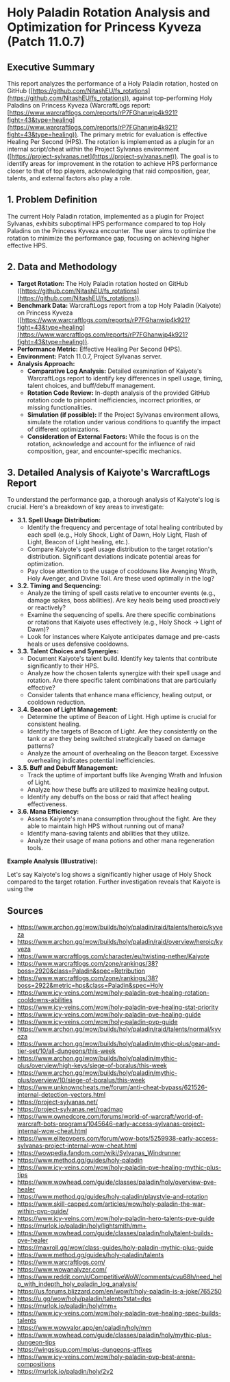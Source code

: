 # Holy Paladin Rotation Analysis and Optimization for Princess Kyveza (Patch 11.0.7)

## Executive Summary

This report analyzes the performance of a Holy Paladin rotation, hosted on GitHub ([https://github.com/NitashEU/fs_rotations](https://github.com/NitashEU/fs_rotations)), against top-performing Holy Paladins on Princess Kyveza (WarcraftLogs report: [https://www.warcraftlogs.com/reports/rP7FGhanwjp4k921?fight=43&type=healing](https://www.warcraftlogs.com/reports/rP7FGhanwjp4k921?fight=43&type=healing)). The primary metric for evaluation is effective Healing Per Second (HPS). The rotation is implemented as a plugin for an internal script/cheat within the Project Sylvanas environment ([https://project-sylvanas.net](https://project-sylvanas.net)). The goal is to identify areas for improvement in the rotation to achieve HPS performance closer to that of top players, acknowledging that raid composition, gear, talents, and external factors also play a role.

## 1. Problem Definition

The current Holy Paladin rotation, implemented as a plugin for Project Sylvanas, exhibits suboptimal HPS performance compared to top Holy Paladins on the Princess Kyveza encounter. The user aims to optimize the rotation to minimize the performance gap, focusing on achieving higher effective HPS.

## 2. Data and Methodology

*   **Target Rotation:** The Holy Paladin rotation hosted on GitHub ([https://github.com/NitashEU/fs_rotations](https://github.com/NitashEU/fs_rotations)).
*   **Benchmark Data:** WarcraftLogs report from a top Holy Paladin (Kaiyote) on Princess Kyveza ([https://www.warcraftlogs.com/reports/rP7FGhanwjp4k921?fight=43&type=healing](https://www.warcraftlogs.com/reports/rP7FGhanwjp4k921?fight=43&type=healing)).
*   **Performance Metric:** Effective Healing Per Second (HPS).
*   **Environment:** Patch 11.0.7, Project Sylvanas server.
*   **Analysis Approach:**
    *   **Comparative Log Analysis:** Detailed examination of Kaiyote's WarcraftLogs report to identify key differences in spell usage, timing, talent choices, and buff/debuff management.
    *   **Rotation Code Review:** In-depth analysis of the provided GitHub rotation code to pinpoint inefficiencies, incorrect priorities, or missing functionalities.
    *   **Simulation (if possible):** If the Project Sylvanas environment allows, simulate the rotation under various conditions to quantify the impact of different optimizations.
    *   **Consideration of External Factors:** While the focus is on the rotation, acknowledge and account for the influence of raid composition, gear, and encounter-specific mechanics.

## 3. Detailed Analysis of Kaiyote's WarcraftLogs Report

To understand the performance gap, a thorough analysis of Kaiyote's log is crucial. Here's a breakdown of key areas to investigate:

*   **3.1. Spell Usage Distribution:**
    *   Identify the frequency and percentage of total healing contributed by each spell (e.g., Holy Shock, Light of Dawn, Holy Light, Flash of Light, Beacon of Light healing, etc.).
    *   Compare Kaiyote's spell usage distribution to the target rotation's distribution. Significant deviations indicate potential areas for optimization.
    *   Pay close attention to the usage of cooldowns like Avenging Wrath, Holy Avenger, and Divine Toll.  Are these used optimally in the log?
*   **3.2. Timing and Sequencing:**
    *   Analyze the timing of spell casts relative to encounter events (e.g., damage spikes, boss abilities).  Are key heals being used proactively or reactively?
    *   Examine the sequencing of spells.  Are there specific combinations or rotations that Kaiyote uses effectively (e.g., Holy Shock -> Light of Dawn)?
    *   Look for instances where Kaiyote anticipates damage and pre-casts heals or uses defensive cooldowns.
*   **3.3. Talent Choices and Synergies:**
    *   Document Kaiyote's talent build.  Identify key talents that contribute significantly to their HPS.
    *   Analyze how the chosen talents synergize with their spell usage and rotation.  Are there specific talent combinations that are particularly effective?
    *   Consider talents that enhance mana efficiency, healing output, or cooldown reduction.
*   **3.4. Beacon of Light Management:**
    *   Determine the uptime of Beacon of Light.  High uptime is crucial for consistent healing.
    *   Identify the targets of Beacon of Light.  Are they consistently on the tank or are they being switched strategically based on damage patterns?
    *   Analyze the amount of overhealing on the Beacon target.  Excessive overhealing indicates potential inefficiencies.
*   **3.5. Buff and Debuff Management:**
    *   Track the uptime of important buffs like Avenging Wrath and Infusion of Light.
    *   Analyze how these buffs are utilized to maximize healing output.
    *   Identify any debuffs on the boss or raid that affect healing effectiveness.
*   **3.6. Mana Efficiency:**
    *   Assess Kaiyote's mana consumption throughout the fight.  Are they able to maintain high HPS without running out of mana?
    *   Identify mana-saving talents and abilities that they utilize.
    *   Analyze their usage of mana potions and other mana regeneration tools.

**Example Analysis (Illustrative):**

Let's say Kaiyote's log shows a significantly higher usage of Holy Shock compared to the target rotation. Further investigation reveals that Kaiyote is using the 

## Sources

- https://www.archon.gg/wow/builds/holy/paladin/raid/talents/heroic/kyveza
- https://www.archon.gg/wow/builds/holy/paladin/raid/overview/heroic/kyveza
- https://www.warcraftlogs.com/character/eu/twisting-nether/Kaiyote
- https://www.warcraftlogs.com/zone/rankings/38?boss=2920&class=Paladin&spec=Retribution
- https://www.warcraftlogs.com/zone/rankings/38?boss=2922&metric=hps&class=Paladin&spec=Holy
- https://www.icy-veins.com/wow/holy-paladin-pve-healing-rotation-cooldowns-abilities
- https://www.icy-veins.com/wow/holy-paladin-pve-healing-stat-priority
- https://www.icy-veins.com/wow/holy-paladin-pve-healing-guide
- https://www.icy-veins.com/wow/holy-paladin-pvp-guide
- https://www.archon.gg/wow/builds/holy/paladin/raid/talents/normal/kyveza
- https://www.archon.gg/wow/builds/holy/paladin/mythic-plus/gear-and-tier-set/10/all-dungeons/this-week
- https://www.archon.gg/wow/builds/holy/paladin/mythic-plus/overview/high-keys/siege-of-boralus/this-week
- https://www.archon.gg/wow/builds/holy/paladin/mythic-plus/overview/10/siege-of-boralus/this-week
- https://www.unknowncheats.me/forum/anti-cheat-bypass/621526-internal-detection-vectors.html
- https://project-sylvanas.net/
- https://project-sylvanas.net/roadmap
- https://www.ownedcore.com/forums/world-of-warcraft/world-of-warcraft-bots-programs/1045646-early-access-sylvanas-project-internal-wow-cheat.html
- https://www.elitepvpers.com/forum/wow-bots/5259938-early-access-sylvanas-project-internal-wow-cheat.html
- https://wowpedia.fandom.com/wiki/Sylvanas_Windrunner
- https://www.method.gg/guides/holy-paladin
- https://www.icy-veins.com/wow/holy-paladin-pve-healing-mythic-plus-tips
- https://www.wowhead.com/guide/classes/paladin/holy/overview-pve-healer
- https://www.method.gg/guides/holy-paladin/playstyle-and-rotation
- https://www.skill-capped.com/articles/wow/holy-paladin-the-war-within-pvp-guide/
- https://www.icy-veins.com/wow/holy-paladin-hero-talents-pve-guide
- https://murlok.io/paladin/holy/lightsmith/mm+
- https://www.wowhead.com/guide/classes/paladin/holy/talent-builds-pve-healer
- https://maxroll.gg/wow/class-guides/holy-paladin-mythic-plus-guide
- https://www.method.gg/guides/holy-paladin/talents
- https://www.warcraftlogs.com/
- https://www.wowanalyzer.com/
- https://www.reddit.com/r/CompetitiveWoW/comments/cvu68h/need_help_with_indepth_holy_paladin_log_analysis/
- https://us.forums.blizzard.com/en/wow/t/holy-paladin-is-a-joke/765250
- https://u.gg/wow/holy/paladin/talents?stat=dps
- https://murlok.io/paladin/holy/mm+
- https://www.icy-veins.com/wow/holy-paladin-pve-healing-spec-builds-talents
- https://www.wowvalor.app/en/paladin/holy/mm
- https://www.wowhead.com/guide/classes/paladin/holy/mythic-plus-dungeon-tips
- https://wingsisup.com/mplus-dungeons-affixes
- https://www.icy-veins.com/wow/holy-paladin-pvp-best-arena-compositions
- https://murlok.io/paladin/holy/2v2